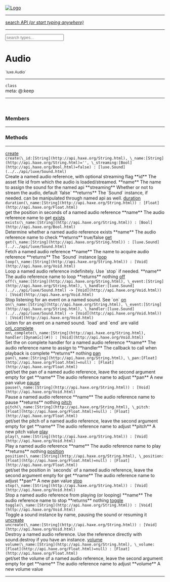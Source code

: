 
[![Logo](../../images/logo.png)](../../api/index.html)

<hr/>
<a href="#" id="search_bar" onclick="return;"><div> search API <em>(or start typing anywhere)</em> </div></a>
<hr/>

<script src="../../js/omnibar.js"> </script>
<link rel="stylesheet" type="text/css" href="../../css/omnibar.css" media="all">

<div id="omnibar"> <a href="#" onclick="return" id="omnibar_close"></a> <input id="omnibar_text" type="text" placeholder="search types..."></input></div>
<script  id="typelist" data-relpath="../../" data-types="Luxe,luxe.AppConfig,luxe.Audio,luxe.Camera,luxe.Circle,luxe.Color,luxe.ColorHSL,luxe.ColorHSV,luxe.Component,luxe.Core,luxe.Cursor,luxe.Debug,luxe.Draw,luxe.EmitHandler,luxe.Emitter,luxe.Entity,luxe.Events,luxe.Game,luxe.GamepadEvent,luxe.GamepadEventType,luxe.ID,luxe.Input,luxe.InputEvent,luxe.InputType,luxe.InteractState,luxe.Key,luxe.KeyEvent,luxe.Log,luxe.Matrix,luxe.Mesh,luxe.ModState,luxe.MouseButton,luxe.MouseEvent,luxe.NineSlice,luxe.Objects,luxe.Parcel,luxe.ParcelProgress,luxe.Particle,luxe.ParticleEmitter,luxe.ParticleEmitterInitData,luxe.ParticleSystem,luxe.Physics,luxe.PhysicsEngine,luxe.ProjectionType,luxe.Quaternion,luxe.Rectangle,luxe.Scan,luxe.Scene,luxe.Screen,luxe.SizeMode,luxe.Sound,luxe.Sprite,luxe.State,luxe.States,luxe.Text,luxe.TextAlign,luxe.TextEvent,luxe.TextEventType,luxe.Timer,luxe.TouchEvent,luxe.Transform,luxe.Vec,luxe.Vector,luxe.Visual,luxe._Core.CoreThreadRequest,luxe._Core.LoadShaderInfo,luxe._Core.LoadTextureInfo,luxe._Emitter.EmitNode,luxe._Events.EventConnection,luxe._Events.EventObject,luxe._Input.MouseButton_Impl_,luxe._NineSlice.Slice,luxe._Parcel.DataInfo,luxe._Parcel.FontInfo,luxe._Parcel.ShaderInfo,luxe._Parcel.SoundInfo,luxe._Parcel.TextInfo,luxe.collision.Collision,luxe.collision.CollisionData,luxe.collision.ShapeDrawer,luxe.collision.ShapeDrawerLuxe,luxe.collision.shapes.Circle,luxe.collision.shapes.Polygon,luxe.collision.shapes.Shape,luxe.components.Components,luxe.components.cameras.FlyCamera,luxe.components.render.MeshComponent,luxe.components.sprite.SpriteAnimation,luxe.components.sprite.SpriteAnimationData,luxe.components.sprite.SpriteAnimationEventData,luxe.components.sprite.SpriteAnimationFrame,luxe.components.sprite.SpriteAnimationFrameEvent,luxe.components.sprite.SpriteAnimationFrameSource,luxe.components.sprite.SpriteAnimationType,luxe.debug.BatcherDebugView,luxe.debug.DebugInspectorOptions,luxe.debug.DebugView,luxe.debug.Inspector,luxe.debug.ProfilerDebugView,luxe.debug.RenderStats,luxe.debug.StatsDebugView,luxe.debug.TraceDebugView,luxe.debug._ProfilerDebugView.ProfilerBar,luxe.debug._ProfilerDebugView.ProfilerValue,luxe.importers.obj.Data,luxe.importers.obj.Normal,luxe.importers.obj.Reader,luxe.importers.obj.UV,luxe.importers.obj.Vector,luxe.importers.obj.Vertex,luxe.importers.texturepacker.TexturePackerData,luxe.importers.texturepacker.TexturePackerFrame,luxe.importers.texturepacker.TexturePackerJSON,luxe.importers.texturepacker.TexturePackerJSONType,luxe.importers.texturepacker.TexturePackerMeta,luxe.importers.texturepacker.TexturePackerRect,luxe.importers.texturepacker.TexturePackerSize,luxe.importers.texturepacker.TexturePackerSpriteAnimation,luxe.importers.tiled.TiledLayer,luxe.importers.tiled.TiledMap,luxe.importers.tiled.TiledMapData,luxe.importers.tiled.TiledMapOptions,luxe.importers.tiled.TiledObject,luxe.importers.tiled.TiledObjectGroup,luxe.importers.tiled.TiledObjectType,luxe.importers.tiled.TiledPolyObject,luxe.importers.tiled.TiledPropertyTile,luxe.importers.tiled.TiledTile,luxe.importers.tiled.TiledTileset,luxe.macros.BuildVersion,luxe.macros.ComponentRules,luxe.macros.EntityRules,luxe.options.BatcherOptions,luxe.options.BitmapFontOptions,luxe.options.CameraOptions,luxe.options.CircleGeometryOptions,luxe.options.ColorOptions,luxe.options.ComponentOptions,luxe.options.DrawArcOptions,luxe.options.DrawBoxOptions,luxe.options.DrawCircleOptions,luxe.options.DrawLineOptions,luxe.options.DrawNgonOptions,luxe.options.DrawPlaneOptions,luxe.options.DrawRectangleOptions,luxe.options.DrawRingOptions,luxe.options.DrawTextureOptions,luxe.options.EntityOptions,luxe.options.FontOptions,luxe.options.GeometryOptions,luxe.options.LineGeometryOptions,luxe.options.LuxeCameraOptions,luxe.options.MeshOptions,luxe.options.NineSliceOptions,luxe.options.ParcelOptions,luxe.options.ParcelProgressOptions,luxe.options.ParticleEmitterOptions,luxe.options.ParticleOptions,luxe.options.PlaneGeometryOptions,luxe.options.QuadGeometryOptions,luxe.options.RectangleGeometryOptions,luxe.options.RenderProperties,luxe.options.ResourceOptions,luxe.options.SpriteOptions,luxe.options.StateOptions,luxe.options.StatesOptions,luxe.options.TextOptions,luxe.options.TextureOptions,luxe.options.TileLayerOptions,luxe.options.TileOptions,luxe.options.TilemapOptions,luxe.options.TilemapVisualOptions,luxe.options.TilesetOptions,luxe.options.TransformProperties,luxe.options.VisualOptions,luxe.options._DrawOptions.DrawOptions,luxe.options._FontOptions.FontOptions,luxe.resource.DataResource,luxe.resource.JSONResource,luxe.resource.Resource,luxe.resource.ResourceManager,luxe.resource.ResourceStats,luxe.resource.ResourceType,luxe.resource.SoundResource,luxe.resource.TextResource,luxe.structural.BST,luxe.structural.BSTNode,luxe.structural.BSTTraverseMethod,luxe.structural.Bag,luxe.structural.BalancedBST,luxe.structural.BalancedBSTNode,luxe.structural.BalancedBSTNode_phoenix_geometry_GeometryKey_phoenix_geometry_Geometry,luxe.structural.BalancedBSTTraverseMethod,luxe.structural.BalancedBST_phoenix_geometry_GeometryKey_phoenix_geometry_Geometry,luxe.structural.Heap,luxe.structural.Pool,luxe.structural.Stack,luxe.structural.StackNode,luxe.structural._Bag.BagNode,luxe.structural._BalancedBST.NodeColor,luxe.tilemaps.Isometric,luxe.tilemaps.IsometricVisual,luxe.tilemaps.Ortho,luxe.tilemaps.OrthoVisual,luxe.tilemaps.Tile,luxe.tilemaps.TileArray,luxe.tilemaps.TileLayer,luxe.tilemaps.TileOffset,luxe.tilemaps.Tilemap,luxe.tilemaps.TilemapOrientation,luxe.tilemaps.TilemapVisual,luxe.tilemaps.TilemapVisualLayerGeometry,luxe.tilemaps.Tileset,luxe.tween.Actuate,luxe.tween.BezierPath,luxe.tween.ComponentPath,luxe.tween.IComponentPath,luxe.tween.LinearPath,luxe.tween.MotionPath,luxe.tween.ObjectHash,luxe.tween.RotationPath,luxe.tween._Actuate.TweenTimer,luxe.tween.actuators.GenericActuator,luxe.tween.actuators.IGenericActuator,luxe.tween.actuators.MethodActuator,luxe.tween.actuators.MotionPathActuator,luxe.tween.actuators.PropertyDetails,luxe.tween.actuators.PropertyPathDetails,luxe.tween.actuators.SimpleActuator,luxe.tween.easing.Back,luxe.tween.easing.BackEaseIn,luxe.tween.easing.BackEaseInOut,luxe.tween.easing.BackEaseOut,luxe.tween.easing.Bounce,luxe.tween.easing.BounceEaseIn,luxe.tween.easing.BounceEaseInOut,luxe.tween.easing.BounceEaseOut,luxe.tween.easing.Cubic,luxe.tween.easing.CubicEaseIn,luxe.tween.easing.CubicEaseInOut,luxe.tween.easing.CubicEaseOut,luxe.tween.easing.Elastic,luxe.tween.easing.ElasticEaseIn,luxe.tween.easing.ElasticEaseInOut,luxe.tween.easing.ElasticEaseOut,luxe.tween.easing.Expo,luxe.tween.easing.ExpoEaseIn,luxe.tween.easing.ExpoEaseInOut,luxe.tween.easing.ExpoEaseOut,luxe.tween.easing.IEasing,luxe.tween.easing.Linear,luxe.tween.easing.LinearEaseNone,luxe.tween.easing.Quad,luxe.tween.easing.QuadEaseIn,luxe.tween.easing.QuadEaseInOut,luxe.tween.easing.QuadEaseOut,luxe.tween.easing.Quart,luxe.tween.easing.QuartEaseIn,luxe.tween.easing.QuartEaseInOut,luxe.tween.easing.QuartEaseOut,luxe.tween.easing.Quint,luxe.tween.easing.QuintEaseIn,luxe.tween.easing.QuintEaseInOut,luxe.tween.easing.QuintEaseOut,luxe.tween.easing.Sine,luxe.tween.easing.SineEaseIn,luxe.tween.easing.SineEaseInOut,luxe.tween.easing.SineEaseOut,luxe.utils.GeometryUtils,luxe.utils.Maths,luxe.utils.Murmur3,luxe.utils.UUID,luxe.utils.Utils,luxe.utils._UUID.Rule30,luxe.utils.unifill.CodePoint,luxe.utils.unifill.CodePointIter,luxe.utils.unifill.Exception,luxe.utils.unifill.InternalEncoding,luxe.utils.unifill.InternalEncodingBackwardIter,luxe.utils.unifill.InternalEncodingIter,luxe.utils.unifill.Unicode,luxe.utils.unifill.Unifill,luxe.utils.unifill.Utf,luxe.utils.unifill.Utf16,luxe.utils.unifill.Utf32,luxe.utils.unifill.Utf8,luxe.utils.unifill.UtfIter,luxe.utils.unifill.UtfTools,luxe.utils.unifill._CodePoint.CodePoint_Impl_,luxe.utils.unifill._InternalEncoding.UtfX,luxe.utils.unifill._Utf16.StringU16,luxe.utils.unifill._Utf16.StringU16Buffer,luxe.utils.unifill._Utf16.StringU16Buffer_Impl_,luxe.utils.unifill._Utf16.StringU16_Impl_,luxe.utils.unifill._Utf16.Utf16Impl,luxe.utils.unifill._Utf8.StringU8,luxe.utils.unifill._Utf8.StringU8_Impl_,luxe.utils.unifill._Utf8.Utf8Impl,phoenix.BatchGroup,phoenix.BatchState,phoenix.Batcher,phoenix.BatcherKey,phoenix.BitmapFont,phoenix.BlendEquation,phoenix.BlendMode,phoenix.Camera,phoenix.Character,phoenix.Circle,phoenix.ClampType,phoenix.Color,phoenix.ColorHSL,phoenix.ColorHSV,phoenix.ComponentOrder,phoenix.DualQuaternion,phoenix.FOVType,phoenix.FilterType,phoenix.FontInfo,phoenix.Matrix,phoenix.MatrixTransform,phoenix.PrimitiveType,phoenix.ProjectionType,phoenix.Quaternion,phoenix.Ray,phoenix.Rectangle,phoenix.RenderPass,phoenix.RenderPath,phoenix.RenderState,phoenix.RenderTexture,phoenix.Renderer,phoenix.RendererStats,phoenix.Shader,phoenix.Spatial,phoenix.TextAlign,phoenix.Texture,phoenix.Transform,phoenix.Uniform,phoenix.UniformType,phoenix.Vec,phoenix.Vector,phoenix._Batcher.BlendEquation_Impl_,phoenix._Batcher.BlendMode_Impl_,phoenix._Batcher.PrimitiveType_Impl_,phoenix._BitmapFont.Parser,phoenix._BitmapFont.TextAlign_Impl_,phoenix._Renderer.DefaultShader,phoenix._Renderer.DefaultShaders,phoenix._Shader.Location,phoenix._Shader.UniformType_Impl_,phoenix._Vector.ComponentOrder_Impl_,phoenix._Vector.Vec_Impl_,phoenix.geometry.ArcGeometry,phoenix.geometry.CircleGeometry,phoenix.geometry.CompositeGeometry,phoenix.geometry.Geometry,phoenix.geometry.GeometryKey,phoenix.geometry.GeometryState,phoenix.geometry.LineGeometry,phoenix.geometry.PackedQuad,phoenix.geometry.PackedQuadOptions,phoenix.geometry.PlaneGeometry,phoenix.geometry.QuadGeometry,phoenix.geometry.QuadPackGeometry,phoenix.geometry.RectangleGeometry,phoenix.geometry.RingGeometry,phoenix.geometry.TextGeometry,phoenix.geometry.TextGeometryOptions,phoenix.geometry.TextureCoord,phoenix.geometry.TextureCoordSet,phoenix.geometry.Vertex,phoenix.utils.Rendering"></script>


<h1>Audio</h1>
<small>`luxe.Audio`</small>



<hr/>

`class`<br/><span class="meta">
meta: @:keep</span>

<hr/>


&nbsp;
&nbsp;




<h3>Members</h3> <hr/>


<h3>Methods</h3> <hr/><span class="method apipage">
            <a name="create"><a class="lift" href="#create">create</a></a><div class="clear"></div>
            <code class="signature apipage">create(\_id:[String](http://api.haxe.org/String.html)<span></span>, \_name:[String](http://api.haxe.org/String.html)<span>=&#x27;&#x27;</span>, \_streaming:[Bool](http://api.haxe.org/Bool.html)<span>=false</span>) : [luxe.Sound](../../api/luxe/Sound.html)</code><br/><span class="small_desc_flat">Create a named audio reference, with optional streaming flag   
            **id** The asset file id from which the audio is loaded/streamed.   
            **name** The name to assign the sound for the named api    
            **streaming** Whether or not to stream the audio, default `false`   
            **returns** The `Sound` instance, if needed. can be manipulated through named api as well.</span>


</span>
<span class="method apipage">
            <a name="duration"><a class="lift" href="#duration">duration</a></a><div class="clear"></div>
            <code class="signature apipage">duration(\_name:[String](http://api.haxe.org/String.html)<span></span>) : [Float](http://api.haxe.org/Float.html)</code><br/><span class="small_desc_flat">get the position in seconds of a named audio reference   
            **name** The audio reference name to get</span>


</span>
<span class="method apipage">
            <a name="exists"><a class="lift" href="#exists">exists</a></a><div class="clear"></div>
            <code class="signature apipage">exists(\_name:[String](http://api.haxe.org/String.html)<span></span>) : [Bool](http://api.haxe.org/Bool.html)</code><br/><span class="small_desc_flat">Determine whether a named audio reference exists   
            **name** The audio reference name to check   
            **returns** true/false</span>


</span>
<span class="method apipage">
            <a name="get"><a class="lift" href="#get">get</a></a><div class="clear"></div>
            <code class="signature apipage">get(\_name:[String](http://api.haxe.org/String.html)<span></span>) : [luxe.Sound](../../api/luxe/Sound.html)</code><br/><span class="small_desc_flat">Fetch a named audio reference   
            **name** The name to acquire audio reference   
            **returns** The `Sound` instance</span>


</span>
<span class="method apipage">
            <a name="loop"><a class="lift" href="#loop">loop</a></a><div class="clear"></div>
            <code class="signature apipage">loop(\_name:[String](http://api.haxe.org/String.html)<span></span>) : [Void](http://api.haxe.org/Void.html)</code><br/><span class="small_desc_flat">Loop a named audio reference indefinitely. Use `stop` if needed.   
            **name** The audio reference name to loop   
            **returns** nothing</span>


</span>
<span class="method apipage">
            <a name="off"><a class="lift" href="#off">off</a></a><div class="clear"></div>
            <code class="signature apipage">off(\_name:[String](http://api.haxe.org/String.html)<span></span>, \_event:[String](http://api.haxe.org/String.html)<span></span>, \_handler:[luxe.Sound](../../api/luxe/Sound.html)&nbsp;-&gt; [Void](http://api.haxe.org/Void.html)<span></span>) : [Void](http://api.haxe.org/Void.html)</code><br/><span class="small_desc_flat">Stop listening for an event on a named sound. See `on`</span>


</span>
<span class="method apipage">
            <a name="on"><a class="lift" href="#on">on</a></a><div class="clear"></div>
            <code class="signature apipage">on(\_name:[String](http://api.haxe.org/String.html)<span></span>, \_event:[String](http://api.haxe.org/String.html)<span></span>, \_handler:[luxe.Sound](../../api/luxe/Sound.html)&nbsp;-&gt; [Void](http://api.haxe.org/Void.html)<span></span>) : [Void](http://api.haxe.org/Void.html)</code><br/><span class="small_desc_flat">Listen for an event on a named sound. `load` and `end` are valid</span>


</span>
<span class="method apipage">
            <a name="on_complete"><a class="lift" href="#on_complete">on\_complete</a></a><div class="clear"></div>
            <code class="signature apipage">on\_complete(\_name:[String](http://api.haxe.org/String.html)<span></span>, handler:[Dynamic](#)<span></span>) : [Void](http://api.haxe.org/Void.html)</code><br/><span class="small_desc_flat">Set the on complete handler for a named audio reference   
            **name** The audio reference name to assign to   
            **handler** The callback to call when playback is complete   
            **returns** nothing</span>


</span>
<span class="method apipage">
            <a name="pan"><a class="lift" href="#pan">pan</a></a><div class="clear"></div>
            <code class="signature apipage">pan(\_name:[String](http://api.haxe.org/String.html)<span></span>, \_pan:[Float](http://api.haxe.org/Float.html)<span>=null</span>) : [Float](http://api.haxe.org/Float.html)</code><br/><span class="small_desc_flat">get/set the pan of a named audio reference,   
            leave the second argument empty for get   
            **name** The audio reference name to adjust   
            **pan** A new pan value</span>


</span>
<span class="method apipage">
            <a name="pause"><a class="lift" href="#pause">pause</a></a><div class="clear"></div>
            <code class="signature apipage">pause(\_name:[String](http://api.haxe.org/String.html)<span></span>) : [Void](http://api.haxe.org/Void.html)</code><br/><span class="small_desc_flat">Pause a named audio reference   
            **name** The audio reference name to pause   
            **returns** nothing</span>


</span>
<span class="method apipage">
            <a name="pitch"><a class="lift" href="#pitch">pitch</a></a><div class="clear"></div>
            <code class="signature apipage">pitch(\_name:[String](http://api.haxe.org/String.html)<span></span>, \_pitch:[Float](http://api.haxe.org/Float.html)<span>=null</span>) : [Float](http://api.haxe.org/Float.html)</code><br/><span class="small_desc_flat">get/set the pitch of a named audio reference,   
            leave the second argument empty for get   
            **name** The audio reference name to adjust   
            **pitch** A new pitch value</span>


</span>
<span class="method apipage">
            <a name="play"><a class="lift" href="#play">play</a></a><div class="clear"></div>
            <code class="signature apipage">play(\_name:[String](http://api.haxe.org/String.html)<span></span>) : [Void](http://api.haxe.org/Void.html)</code><br/><span class="small_desc_flat">Play a named audio reference   
            **name** The audio reference name to play   
            **returns** nothing</span>


</span>
<span class="method apipage">
            <a name="position"><a class="lift" href="#position">position</a></a><div class="clear"></div>
            <code class="signature apipage">position(\_name:[String](http://api.haxe.org/String.html)<span></span>, \_position:[Float](http://api.haxe.org/Float.html)<span>=null</span>) : [Float](http://api.haxe.org/Float.html)</code><br/><span class="small_desc_flat">get/set the position in `seconds` of a named audio reference,   
            leave the second argument empty for get   
            **name** The audio reference name to adjust   
            **pan** A new pan value</span>


</span>
<span class="method apipage">
            <a name="stop"><a class="lift" href="#stop">stop</a></a><div class="clear"></div>
            <code class="signature apipage">stop(\_name:[String](http://api.haxe.org/String.html)<span></span>) : [Void](http://api.haxe.org/Void.html)</code><br/><span class="small_desc_flat">Stop a named audio reference from playing (or looping)   
            **name** The audio reference name to stop   
            **returns** nothing</span>


</span>
<span class="method apipage">
            <a name="toggle"><a class="lift" href="#toggle">toggle</a></a><div class="clear"></div>
            <code class="signature apipage">toggle(\_name:[String](http://api.haxe.org/String.html)<span></span>) : [Void](http://api.haxe.org/Void.html)</code><br/><span class="small_desc_flat">Toggle a sound instance by name, pausing the sound or resuming it</span>


</span>
<span class="method apipage">
            <a name="uncreate"><a class="lift" href="#uncreate">uncreate</a></a><div class="clear"></div>
            <code class="signature apipage">uncreate(\_name:[String](http://api.haxe.org/String.html)<span></span>) : [Void](http://api.haxe.org/Void.html)</code><br/><span class="small_desc_flat">Destroy a named audio reference.
            Use the reference directly with sound.destroy if you have an instance.</span>


</span>
<span class="method apipage">
            <a name="volume"><a class="lift" href="#volume">volume</a></a><div class="clear"></div>
            <code class="signature apipage">volume(\_name:[String](http://api.haxe.org/String.html)<span></span>, \_volume:[Float](http://api.haxe.org/Float.html)<span>=null</span>) : [Float](http://api.haxe.org/Float.html)</code><br/><span class="small_desc_flat">get/set the volume of a named audio reference,   
            leave the second argument empty for get   
            **name** The audio reference name to adjust   
            **volume** A new volume value</span>


</span>



<hr/>

&nbsp;
&nbsp;
&nbsp;
&nbsp;
